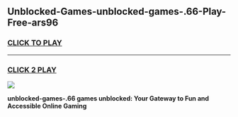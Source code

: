 
## Unblocked-Games-unblocked-games-.66-Play-Free-ars96
<h3>
<a href="https://premium76.site?title=unblocked-games-.66&ref=23A">CLICK TO PLAY</a></h3>
<hr>

<h3>
<a href="https://premium76.site?title=unblocked-games-.66&ref=23A">CLICK 2 PLAY</a>
  
</h3>

<a href="https://premium76.site?title=unblocked-games-.66&ref=23A"><img src="https://clearcache.store/games.png"></a>


**unblocked-games-.66 games unblocked: Your Gateway to Fun and Accessible Online Gaming**
